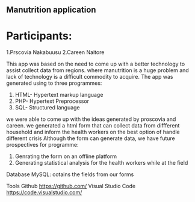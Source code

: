 ## Manutrition  application 

# Participants:
1.Prscovia Nakabuusu
2.Careen Naitore

This app was based on the need to come up with a better technology to assist collect data from regions. 
where  manutrition is a huge problem and lack of technology is a difficult commodity to acquire.
The app was generated using to three programmes:
1. HTML- Hypertext markup language
2. PHP-  Hypertext Preprocessor
3. SQL- Structured language

we were able to come up with the ideas generated by proscovia and careen. we generated a html form that can collect 
data from diffferent household and inform the health workers on the best option of handle different crisis
Although the form can generate data, we have future prospectives for programme:
1. Genrating the form on an offline platform 
2. Generating statistical analysis for the health workers while at the field 


Database
MySQL: cotains the fields from our forms 

Tools
Github https://github.com/
Visual Studio Code https://code.visualstudio.com/
